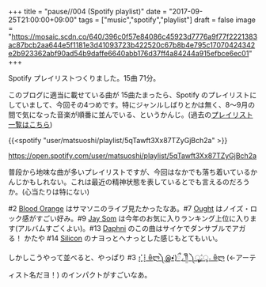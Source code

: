 +++
title = "pause//004 (Spotify playlist)"
date = "2017-09-25T21:00:00+09:00"
tags = ["music","spotify","playlist"]
draft = false
image = "https://mosaic.scdn.co/640/396c0f57e84086c45923d7776a9f77f2221383ac87bcb2aa644e5f1181e3d41093723b422520c67b8b4e795c17070424342e2b923362abf90ad54b9daffe6640abb176d37ff4a84244a915efbce6ec01"
+++

Spotify プレイリストつくりました。15曲 71分。

このブログに適当に載せている曲が 15曲たまったら、Spotify のプレイリストにしていまして、今回その4つめです。特にジャンルしばりとかは無く、8〜9月の間で気になった音楽が順番に並んでいる、というかんじ。(過去の[プレイリスト一覧はこちら](/tags/playlist/))

{{<spotify "user/matsuoshi/playlist/5qTawft3Xx87TZyGjBch2a" >}}

https://open.spotify.com/user/matsuoshi/playlist/5qTawft3Xx87TZyGjBch2a

普段から地味な曲が多いプレイリストですが、今回はなかでも落ち着いているかんじかもしれない。これは最近の精神状態を表しているとでも言えるのだろうか。(心当たりは特にない)

#2 [Blood Orange](/post/201709/blood-orange-freetown-sound/) はサマソニのライブ見たかったなあ。#7 [Ought](/post/201708/ought-sun-coming-down/) はノイズ・ロック感がすごい好み。#9 [Jay Som](/post/201709/jay-som-everybody-works/) は今年のお気に入りランキング上位に入ります(アルバムすごくよい)。#13 [Daphni](/post/201708/daphni-fabriclive93/) のこの曲はサイケでダンサブルでアガる！ かたや #14 [Silicon](/post/201709/silicon-god-emoji/) のナヨっとヘナっとした感じもとてもいい。

しかしこうやって並べると、やっぱり #3 [⣎⡇ꉺლ༽இ•̛)ྀ◞ ༎ຶ ༽ৣৢ؞ৢ؞ؖ ꉺლ](/post/201708/four-tet-or-other/) (←アーティスト名だヨ！) のインパクトがすごいなあ。
